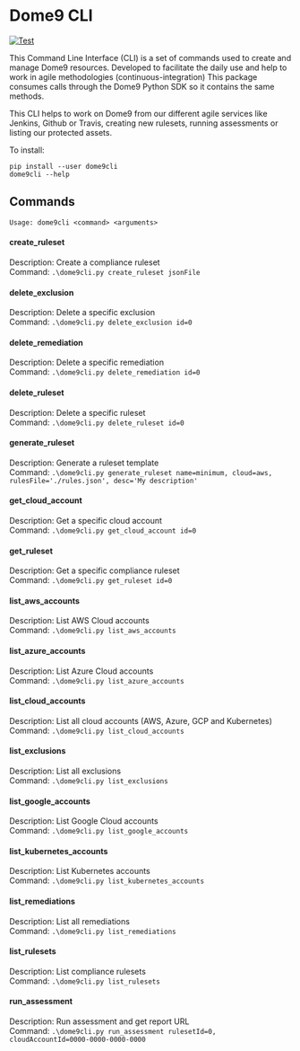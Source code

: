 # Dome9 CLI

[![Test](https://github.com/davidmoremad/dome9cli/actions/workflows/test.yaml/badge.svg)](https://github.com/davidmoremad/dome9cli/actions/workflows/test.yaml)

This Command Line Interface (CLI) is a set of commands used to create and manage Dome9 resources.
Developed to facilitate the daily use and help to work in agile methodologies (continuous-integration)
This package consumes calls through the Dome9 Python SDK so it contains the same methods.

This CLI helps to work on Dome9 from our different agile services like Jenkins, Github or Travis, creating new rulesets, running
assessments or listing our protected assets.

To install:
```
pip install --user dome9cli
dome9cli --help
```

## Commands

```
Usage: dome9cli <command> <arguments>

```

#### create_ruleset  
Description: Create a compliance ruleset  
Command: `.\dome9cli.py create_ruleset jsonFile`  


#### delete_exclusion  
Description: Delete a specific exclusion  
Command: `.\dome9cli.py delete_exclusion id=0`  


#### delete_remediation  
Description: Delete a specific remediation  
Command: `.\dome9cli.py delete_remediation id=0`  


#### delete_ruleset  
Description: Delete a specific ruleset  
Command: `.\dome9cli.py delete_ruleset id=0`  


#### generate_ruleset  
Description: Generate a ruleset template  
Command: `.\dome9cli.py generate_ruleset name=minimum, cloud=aws, rulesFile='./rules.json', desc='My description'`  


#### get_cloud_account  
Description: Get a specific cloud account  
Command: `.\dome9cli.py get_cloud_account id=0`  


#### get_ruleset  
Description: Get a specific compliance ruleset  
Command: `.\dome9cli.py get_ruleset id=0`  


#### list_aws_accounts  
Description: List AWS Cloud accounts  
Command: `.\dome9cli.py list_aws_accounts`  


#### list_azure_accounts  
Description: List Azure Cloud accounts  
Command: `.\dome9cli.py list_azure_accounts`  


#### list_cloud_accounts  
Description: List all cloud accounts (AWS, Azure, GCP and Kubernetes)  
Command: `.\dome9cli.py list_cloud_accounts`  


#### list_exclusions  
Description: List all exclusions  
Command: `.\dome9cli.py list_exclusions`  


#### list_google_accounts  
Description: List Google Cloud accounts  
Command: `.\dome9cli.py list_google_accounts`  


#### list_kubernetes_accounts  
Description: List Kubernetes accounts  
Command: `.\dome9cli.py list_kubernetes_accounts`  


#### list_remediations  
Description: List all remediations  
Command: `.\dome9cli.py list_remediations`  


#### list_rulesets  
Description: List compliance rulesets  
Command: `.\dome9cli.py list_rulesets`  


####  run_assessment  
Description: Run assessment and get report URL  
Command: `.\dome9cli.py run_assessment rulesetId=0, cloudAccountId=0000-0000-0000-0000`  
